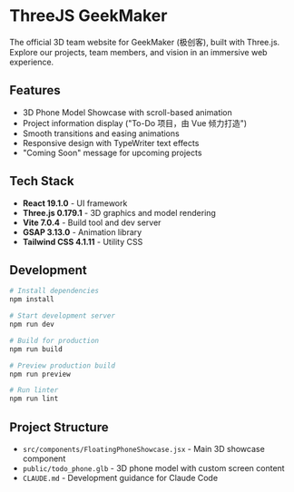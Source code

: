 # ThreeJS GeekMaker

The official 3D team website for GeekMaker (极创客), built with Three.js. Explore our projects, team members, and vision in an immersive web experience.

## Features

- 3D Phone Model Showcase with scroll-based animation
- Project information display ("To-Do 项目，由 Vue 倾力打造")
- Smooth transitions and easing animations
- Responsive design with TypeWriter text effects
- "Coming Soon" message for upcoming projects

## Tech Stack

- **React 19.1.0** - UI framework
- **Three.js 0.179.1** - 3D graphics and model rendering
- **Vite 7.0.4** - Build tool and dev server
- **GSAP 3.13.0** - Animation library
- **Tailwind CSS 4.1.11** - Utility CSS

## Development

```bash
# Install dependencies
npm install

# Start development server
npm run dev

# Build for production
npm run build

# Preview production build
npm run preview

# Run linter
npm run lint
```

## Project Structure

- `src/components/FloatingPhoneShowcase.jsx` - Main 3D showcase component
- `public/todo_phone.glb` - 3D phone model with custom screen content
- `CLAUDE.md` - Development guidance for Claude Code
